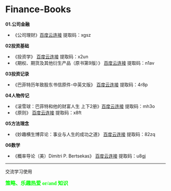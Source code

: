 # Finance-Books

**01.公司金融**
* 《公司理财》[百度云连接](https://pan.baidu.com/s/16D3uxNcKE_kBsHb4NOnFbw) 提取码：xgsz

**02投资基础**
* 《投资学》  [百度云连接](https://pan.baidu.com/s/18F1oUnzmA0WFOYuJR2mLEg) 提取码：x2un
* 《期权、期货及其他衍生产品（原书第9版）》  [百度云连接](https://pan.baidu.com/s/1uTUbT0Opn5__go2u71RMSg) 提取码：n1av

**03投资记录**
* 《巴菲特历年致股东书信原件-中英文版》 [百度云连接](https://pan.baidu.com/s/1405UootiGAMaCw7c8vcVOw) 提取码：4r8p

**04人物传记**
* 《滚雪球：巴菲特和他的财富人生 上下2册》[百度云连接](https://pan.baidu.com/s/1Td2Na3zhuHOhL1Chi4A1Tg) 提取码：mh3o
* 《原则》 [百度云连接](https://pan.baidu.com/s/17s-5vHldXQTuBFtMZ2oXEA)  提取码：x8ft

**05方法理念**
* 《妙趣横生博弈论：事业与人生的成功之道》 [百度云连接](https://pan.baidu.com/s/1KAvKenWdupqUHLv502Ho5g) 提取码：82zq


**06数学**
* 《概率导论（美）Dimitri P. Bertsekas》 [百度云连接](https://pan.baidu.com/s/1zVm3QsaHBIkYSy5mMrG7bw) 提取码：u8gj



***
交流学习使用

<b><font size=3 color=#00ff00 face="黑体">策略、乐趣热爱 or/and 知识</font></b>